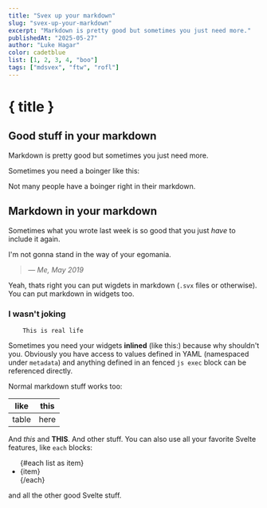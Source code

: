 ```yaml
---
title: "Svex up your markdown"
slug: "svex-up-your-markdown"
excerpt: "Markdown is pretty good but sometimes you just need more."
publishedAt: "2025-05-27"
author: "Luke Hagar"
color: cadetblue
list: [1, 2, 3, 4, "boo"]
tags: ["mdsvex", "ftw", "rofl"]
---
```


<script>
	import Boinger from '$lib/components/MDSvex/Boinger.svelte';
	import Section from '$lib/components/MDSvex/Section.md';
	import Count from '$lib/components/MDSvex/Count.svelte';
  import Seriously from '$lib/components/MDSvex/Seriously.svelte';

	let number = $state(45);
</script>

# { title }

## Good stuff in your markdown

Markdown is pretty good but sometimes you just need more.

Sometimes you need a boinger like this:

<Boinger color="{ color }"/>

Not many people have a boinger right in their markdown.

## Markdown in your markdown

Sometimes what you wrote last week is so good that you just *have* to include it again.

I'm not gonna stand in the way of your egomania.
>
><Section />
> <Count />
>
>— *Me, May 2019*

Yeah, thats right you can put wigdets in markdown (`.svx` files or otherwise). You can put markdown in widgets too.

<Seriously>

### I wasn't joking

```
	This is real life
```

</Seriously>

Sometimes you need your widgets **inlined** (like this:<Count count="{number}"/>) because why shouldn't you.
Obviously you have access to values defined in YAML (namespaced under `metadata`) and anything defined in an fenced `js exec` block can be referenced directly.

Normal markdown stuff works too:

| like  | this |
|-------|------|
| table | here |

And *this* and **THIS**. And other stuff. You can also use all your favorite Svelte features, like `each` blocks:

<ul>
{#each list as item}
  <li>{item}</li>
{/each}
</ul>

and all the other good Svelte stuff.

